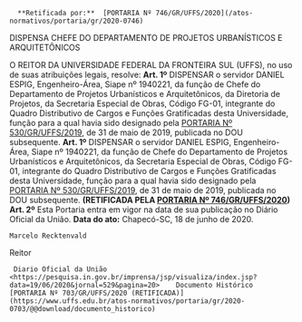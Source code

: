       **Retificada por:**  [PORTARIA Nº 746/GR/UFFS/2020](/atos-normativos/portaria/gr/2020-0746) 

   DISPENSA CHEFE DO DEPARTAMENTO DE PROJETOS URBANÍSTICOS E ARQUITETÔNICOS  

 O REITOR DA UNIVERSIDADE FEDERAL DA FRONTEIRA SUL (UFFS), no uso de suas atribuições legais, resolve:   **Art. 1º**  DISPENSAR o servidor DANIEL ESPIG, Engenheiro-Área, Siape nº 1940221, da função de Chefe do Departamento de Projetos Urbanísticos e Arquitetônicos, da Diretoria de Projetos, da Secretaria Especial de Obras, Código FG-01, integrante do Quadro Distributivo de Cargos e Funções Gratificadas desta Universidade, função para a qual havia sido designado pela [PORTARIA Nº 530/GR/UFFS/2019](https://www.uffs.edu.br/atos-normativos/portaria/gr/2019-0530), de 31 de maio de 2019, publicada no DOU subsequente.  **Art. 1º** DISPENSAR o servidor DANIEL ESPIG, Engenheiro-Área, Siape nº 1940221, da função de Chefe do Departamento de Projetos Urbanísticos e Arquitetônicos, da Secretaria Especial de Obras, Código FG-01, integrante do Quadro Distributivo de Cargos e Funções Gratificadas desta Universidade, função para a qual havia sido designado pela [PORTARIA Nº 530/GR/UFFS/2019](https://www.uffs.edu.br/atos-normativos/portaria/gr/2019-0530), de 31 de maio de 2019, publicada no DOU subsequente. **(RETIFICADA PELA [PORTARIA Nº 746/GR/UFFS/2020](https://www.uffs.edu.br/atos-normativos/portaria/gr/2020-0746))**   **Art. 2º**  Esta Portaria entra em vigor na data de sua publicação no Diário Oficial da União.        **Data do ato:** Chapecó-SC, 18 de junho de 2020.   
 

    Marcelo Recktenvald   
 Reitor 

     Diario Oficial da União <https://pesquisa.in.gov.br/imprensa/jsp/visualiza/index.jsp?data=19/06/2020&jornal=529&pagina=20>    Documento Histórico  [PORTARIA Nº 703/GR/UFFS/2020 (RETIFICADA)](https://www.uffs.edu.br/atos-normativos/portaria/gr/2020-0703/@@download/documento_historico)     
      